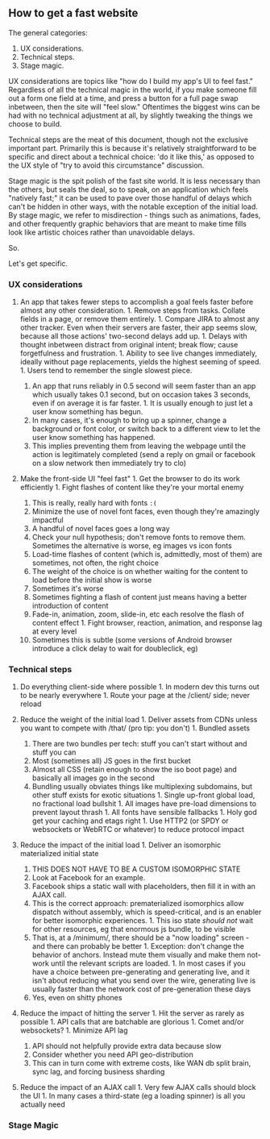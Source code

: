 
## How to get a fast website

The general categories:

  1. UX considerations.
  1. Technical steps.
  1. Stage magic.

UX considerations are topics like "how do I build my app's UI to feel fast."  Regardless of all the technical magic
in the world, if you make someone fill out a form one field at a time, and press a button for a full page swap
inbetween, then the site will "feel slow."  Oftentimes the biggest wins can be had with no technical adjustment at all,
by slightly tweaking the things we choose to build.

Technical steps are the meat of this document, though not the exclusive important part.  Primarily this is because it's
relatively straightforward to be specific and direct about a technical choice: 'do it like this,' as opposed to the UX
style of "try to avoid this circumstance" discussion.

Stage magic is the spit polish of the fast site world.  It is less necessary than the others, but seals the deal, so to
speak, on an application which feels "natively fast;" it can be used to pave over those handful of delays which can't
be hidden in other ways, with the notable exception of the initial load.  By stage magic, we refer to misdirection -
things such as animations, fades, and other frequently graphic behaviors that are meant to make time fills look like
artistic choices rather than unavoidable delays.

So.

Let's get specific.





### UX considerations

  1. An app that takes fewer steps to accomplish a goal feels faster before almost any other consideration.
    1. Remove steps from tasks.  Collate fields in a page, or remove them entirely.
    1. Compare JIRA to almost any other tracker.  Even when their servers are faster, their app seems slow, because
       all those actions' two-second delays add up.
    1. Delays with thought inbetween distract from original intent; break flow; cause forgetfulness and frustration.
    1. Ability to see live changes immediately, ideally without page replacements, yields the highest seeming of speed.
    1. Users tend to remember the single slowest piece.
      1. An app that runs reliably in 0.5 second will seem faster than an app which usually takes 0.1 second, but on
         occasion takes 3 seconds, even if on average it is far faster.
    1. It is usually enough to just let a user know something has begun.
      1. In many cases, it's enough to bring up a  spinner, change a background or font color, or switch back to a
         different view to let the user know something has happened.
      1. This implies preventing them from leaving the webpage until the action is legitimately completed (send
         a reply on gmail or facebook on a slow network then immediately try to clo)

  1. Make the front-side UI "feel fast"
    1. Get the browser to do its work efficiently
    1. Fight flashes of content like they're your mortal enemy
      1. This is really, really hard with fonts `:(`
        1. Minimize the use of novel font faces, even though they're amazingly impactful
        1. A handful of novel faces goes a long way
        1. Check your null hypothesis; don't remove fonts to remove them.  Sometimes the alternative is worse, eg images
           vs icon fonts
      1. Load-time flashes of content (which is, admittedly, most of them) are sometimes, not often, the right choice
      1. The weight of the choice is on whether waiting for the content to load before the initial show is worse
        1. Sometimes it's worse
      1. Sometimes fighting a flash of content just means having a better introduction of content
        1. Fade-in, animation, zoom, slide-in, etc each resolve the flash of content effect
    1. Fight browser, reaction, animation, and response lag at every level
      1. Sometimes this is subtle (some versions of Android browser introduce a click delay to wait for doubleclick, eg)





### Technical steps

  1. Do everything client-side where possible
    1. In modern dev this turns out to be nearly everywhere
    1. Route your page at the /client/ side; never reload

  1. Reduce the weight of the initial load
    1. Deliver assets from CDNs unless you want to compete with /that/ (pro tip: you don't)
    1. Bundled assets
      1. There are two bundles per tech: stuff you can't start without and stuff you can
      1. Most (sometimes all) JS goes in the first bucket
      1. Almost all CSS (retain enough to show the iso boot page) and basically all images go in the second
      1. Bundling usually obviates things like multiplexing subdomains, but other stuff exists for exotic situations
    1. Single up-front global load, no fractional load bullshit
    1. All images have pre-load dimensions to prevent layout thrash
    1. All fonts have sensible fallbacks
    1. Holy god get your caching and etags right
    1. Use HTTP2 (or SPDY or websockets or WebRTC or whatever) to reduce protocol impact

  1. Reduce the impact of the initial load
    1. Deliver an isomorphic materialized initial state
      1. THIS DOES NOT HAVE TO BE A CUSTOM ISOMORPHIC STATE
      1. Look at Facebook for an example.
        1. Facebook ships a static wall with placeholders, then fill it in with an AJAX
           call.
        1. This is the correct approach: prematerialized isomorphics allow dispatch without assembly, which is
           speed-critical, and is an enabler for better isomorphic experiences.
    1. This iso state *should* *not* wait for other resources, eg that enormous js bundle, to be visible
      1. That is, at a /minimum/, there should be a "now loading" screen - and there can probably be better
    1. Exception: don't change the behavior of anchors.  Instead mute them visually and make them not-work until
       the relevant scripts are loaded.
    1. In most cases if you have a choice between pre-generating and generating live, and it isn't about reducing
       what you send over the wire, generating live is usually faster than the network cost of pre-generation these days
       1. Yes, even on shitty phones

  1. Reduce the impact of hitting the server
    1. Hit the server as rarely as possible
    1. API calls that are batchable are glorious
    1. Comet and/or websockets?
    1. Minimize API lag
      1. API should not helpfully provide extra data because slow
      1. Consider whether you need API geo-distribution
        1. This can in turn come with extreme costs, like WAN db split brain, sync lag, and forcing business sharding

  1. Reduce the impact of an AJAX call
    1. Very few AJAX calls should block the UI
    1. In many cases a third-state (eg a loading spinner) is all you actually need





### Stage Magic
